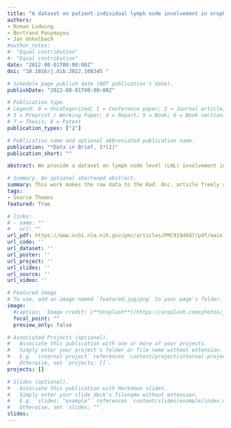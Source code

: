 ```yaml
---
title: "A dataset on patient-individual lymph node involvement in oropharyngeal squamous cell carcinoma"
authors:
- Roman Ludwing
- Bertrand Pouymayou
- Jan Unkelbach
#author_notes:
#- "Equal contribution"
#- "Equal contribution"
date: "2022-08-01T00:00:00Z"
doi: "10.1016/j.dib.2022.108345 "

# Schedule page publish date (NOT publication's date).
publishDate: "2022-08-01T00:00:00Z"

# Publication type.
# Legend: 0 = Uncategorized; 1 = Conference paper; 2 = Journal article;
# 3 = Preprint / Working Paper; 4 = Report; 5 = Book; 6 = Book section;
# 7 = Thesis; 8 = Patent
publication_types: ["2"]

# Publication name and optional abbreviated publication name.
publication: "*Data in Brief, 1*(1)"
publication_short: ""

abstract: We provide a dataset on lymph node level (LNL) involvement in 287 patients with newly diagnosed oropharyngeal squamous cell carcinoma (OPSCC).

# Summary. An optional shortened abstract.
summary: This work makes the raw data to the Rad. Onc. article freely accessible and citeable; the foundation for open and reproducible research.
tags:
- Source Themes
featured: True

# links:
# - name: ""
#   url: ""
url_pdf: https://www.ncbi.nlm.nih.gov/pmc/articles/PMC9194687/pdf/main.pdf
url_code: ''
url_dataset: ''
url_poster: ''
url_project: ''
url_slides: ''
url_source: ''
url_video: ''

# Featured image
# To use, add an image named `featured.jpg/png` to your page's folder. 
image:
  #caption: 'Image credit: [**Unsplash**](https://unsplash.com/photos/jdD8gXaTZsc)'
  focal_point: ""
  preview_only: false

# Associated Projects (optional).
#   Associate this publication with one or more of your projects.
#   Simply enter your project's folder or file name without extension.
#   E.g. `internal-project` references `content/project/internal-project/index.md`.
#   Otherwise, set `projects: []`.
projects: []

# Slides (optional).
#   Associate this publication with Markdown slides.
#   Simply enter your slide deck's filename without extension.
#   E.g. `slides: "example"` references `content/slides/example/index.md`.
#   Otherwise, set `slides: ""`.
slides:
---
```

